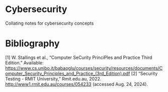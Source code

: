 # Cybersecurity
Collating notes for cybersecurity concepts

# Bibliography
[1] W. Stallings et al., “Computer SeCurity PrinciPles and Practice Third Edition.” Available: https://www.cs.unibo.it/babaoglu/courses/security/resources/documents/Computer_Security_Principles_and_Practice_(3rd_Edition).pdf
[2] “Security Testing - RMIT University,” Rmit.edu.au, 2022. http://www1.rmit.edu.au/courses/054233 (accessed Aug. 24, 2024).
